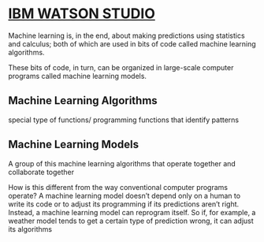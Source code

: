 # [IBM WATSON STUDIO](https://eu-de.dataplatform.cloud.ibm.com/registration/stepone?context=cpdaas&apps=data_science_experience%2Cwatson_machine_learning%2Ccos&preselect_region=true)

Machine learning is, in the end, about making predictions using statistics and calculus; both of which are used in bits of code called machine learning algorithms.

These bits of code, in turn, can be organized in large-scale computer programs called machine learning models.

## Machine Learning Algorithms

special type of functions/ programming functions that identify patterns

## Machine Learning Models

A group of this machine learning algorithms that operate together and collaborate together

How is this different from the way conventional computer programs operate? A machine learning model doesn’t depend only on a human to write its code or to adjust its programming if its predictions aren’t right. Instead, a machine learning model can reprogram itself. So if, for example, a weather model tends to get a certain type of prediction wrong, it can adjust its algorithms
